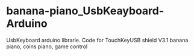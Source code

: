 # banana-piano_UsbKeayboard-Arduino
UsbKeyboard arduino librarie. Code for TouchKeyUSB shield V3.1 banana piano, coins piano, game control
